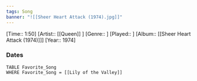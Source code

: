 ```yaml
---
tags: Song  
banner: "![[Sheer Heart Attack (1974).jpg]]"
---
```

[Time:: 1:50]
[Artist:: [[Queen]] ]
[Genre:: ]
[Played:: ]
[Album:: [[Sheer Heart Attack (1974)]]]
[Year:: 1974]
### Dates
````dataview
TABLE Favorite_Song
WHERE Favorite_Song = [[Lily of the Valley]]
````